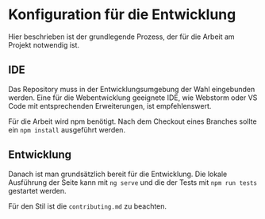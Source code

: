# Konfiguration für die Entwicklung

Hier beschrieben ist der grundlegende Prozess, der für die Arbeit am Projekt notwendig ist. 

## IDE

Das Repository muss in der Entwicklungsumgebung der Wahl eingebunden werden. Eine für die Webentwicklung geeignete IDE, wie Webstorm oder VS Code mit entsprechenden Erweiterungen, ist empfehlenswert. 

Für die Arbeit wird npm benötigt. Nach dem Checkout eines Branches sollte ein `npm install` ausgeführt werden. 

## Entwicklung

Danach ist man grundsätzlich bereit für die Entwicklung. Die lokale Ausführung der Seite kann mit `ng serve` und die der Tests mit `npm run tests` gestartet werden. 

Für den Stil ist die `contributing.md` zu beachten. 
